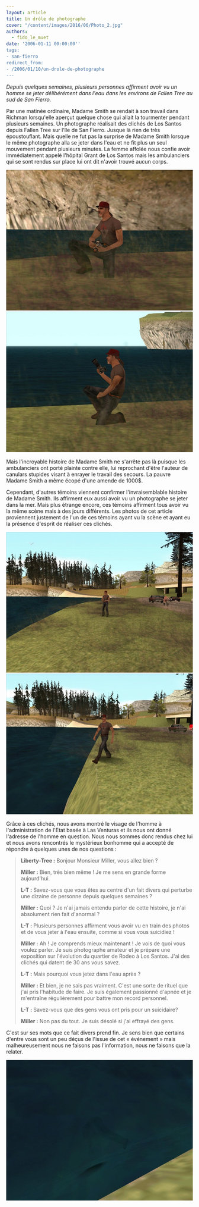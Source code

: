 ```yaml
---
layout: article
title: Un drôle de photographe
cover: "/content/images/2016/06/Photo_2.jpg"
authors:
  - fido_le_muet
date: '2006-01-11 00:00:00''
tags:
- san-fierro
redirect_from:
- /2006/01/10/un-drole-de-photographe
---
```


_Depuis quelques semaines, plusieurs personnes affirment avoir vu un homme se jeter délibérément dans l'eau dans les environs de Fallen Tree au sud de San Fierro._

Par une matinée ordinaire, Madame Smith se rendait à son travail dans Richman lorsqu'elle aperçut quelque chose qui allait la tourmenter pendant plusieurs semaines. Un photographe réalisait des clichés de Los Santos depuis Fallen Tree sur l'île de San Fierro. Jusque là rien de très époustouflant. Mais quelle ne fut pas la surprise de Madame Smith lorsque le même photographe alla se jeter dans l'eau et ne fit plus un seul mouvement pendant plusieurs minutes. La femme affolée nous confie avoir immédiatement appelé l'hôpital Grant de Los Santos mais les ambulanciers qui se sont rendus sur place lui ont dit n'avoir trouvé aucun corps.

![](/content/images/2005/01/Photo_1.jpg)
![](/content/images/2005/01/Photo_3.jpg)

Mais l'incroyable histoire de Madame Smith ne s'arrête pas là puisque les ambulanciers ont porté plainte contre elle, lui reprochant d'être l'auteur de canulars stupides visant à enrayer le travail des secours. La pauvre Madame Smith a même écopé d'une amende de 1000$.

Cependant, d'autres témoins viennent confirmer l'invraisemblable histoire de Madame Smith. Ils affirment eux aussi avoir vu un photographe se jeter dans la mer. Mais plus étrange encore, ces témoins affirment tous avoir vu la même scène mais à des jours différents. Les photos de cet article proviennent justement de l'un de ces témoins ayant vu la scène et ayant eu la présence d'esprit de réaliser ces clichés.

![](/content/images/2005/01/Photo_4.jpg)
![](/content/images/2005/01/Photo_5.jpg)

Grâce à ces clichés, nous avons montré le visage de l'homme à l'administration de l'Etat basée à Las Venturas et ils nous ont donné l'adresse de l'homme en question. Nous nous sommes donc rendus chez lui et nous avons rencontrés le mystérieux bonhomme qui a accepté de répondre à quelques unes de nos questions :

> **Liberty-Tree :** Bonjour Monsieur Miller, vous allez bien ?
> 
> **Miller :** Bien, très bien même ! Je me sens en grande forme aujourd'hui.
> 
> **L-T :** Savez-vous que vous êtes au centre d'un fait divers qui perturbe une dizaine de personne depuis quelques semaines ?
> 
> **Miller :** Quoi ? Je n'ai jamais entendu parler de cette histoire, je n'ai absolument rien fait d'anormal ?
> 
> **L-T :** Plusieurs personnes affirment vous avoir vu en train des photos et de vous jeter à l'eau ensuite, comme si vous vous suicidiez !
> 
> **Miller :** Ah ! Je comprends mieux maintenant ! Je vois de quoi vous voulez parler. Je suis photographe amateur et je prépare une exposition sur l'évolution du quartier de Rodeo à Los Santos. J'ai des clichés qui datent de 30 ans vous savez.
> 
> **L-T :** Mais pourquoi vous jetez dans l'eau après ?
> 
> **Miller :** Et bien, je ne sais pas vraiment. C'est une sorte de rituel que j'ai pris l'habitude de faire. Je suis également passionné d'apnée et je m'entraîne régulièrement pour battre mon record personnel.
> 
> **L-T :** Savez-vous que des gens vous ont pris pour un suicidaire?
> 
> **Miller :** Non pas du tout. Je suis désolé si j'ai effrayé des gens.

C'est sur ses mots que ce fait divers prend fin. Je sens bien que certains d'entre vous sont un peu déçus de l'issue de cet « événement » mais malheureusement nous ne faisons pas l'information, nous ne faisons que la relater.

![](/content/images/2005/01/Photo_6.jpg)